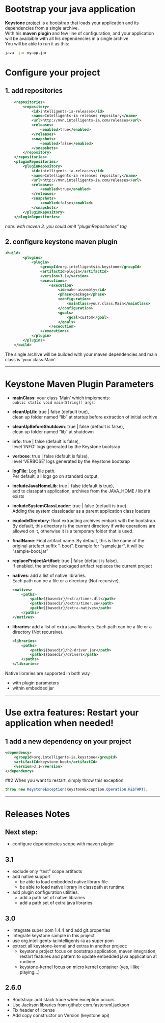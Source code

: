 
# Bootstrap your java application

**Keystone** [project](http://intelligents-ia.com/index.php/category/technique/keystone "Keystone Web site") is a bootstrap that loads your application and its dependencies from a single archive.  
With his **maven plugin** and few line of configuration, and your application will be availaible with all his dependencies in a single archive.   
You will be able to run it as this: 
```bash
java -jar myapp.jar
```

# Configure your project

## 1. add repositories
```xml
    <repositories>
		<repository>
			<id>intelligents-ia-releases</id>
			<name>Intelligents-ia releases repository</name>
			<url>http://mvn.intelligents-ia.com/releases</url>
			<releases>
				<enabled>true</enabled>
			</releases>
			<snapshots>
				<enabled>false</enabled>
			</snapshots>
		</repository>
	</repositories>
	<pluginRepositories>
		<pluginRepository>
			<id>intelligents-ia-releases</id>
			<name>Intelligents-ia releases repository</name>
			<url>http://mvn.intelligents-ia.com/releases</url>
			<releases>
				<enabled>true</enabled>
			</releases>
			<snapshots>
				<enabled>false</enabled>
			</snapshots>
		</pluginRepository>
	</pluginRepositories>
```
*note: with maven 3, you could omit "pluginRepositories" tag*


## 2. configure keystone maven plugin

```xml
<build>
	    <plugins>
	        <plugin>
	            <groupId>org.intelligentsia.keystone</groupId>
	            <artifactId>plugin</artifactId>
	            <version>3.1</version>
	            <executions>
	                <execution>
	                    <id>make-assembly</id>
	                    <phase>package</phase>
	                    <configuration>
	                        <mainClass>your.class.Main</mainClass>
	                    </configuration>
	                    <goals>
	                        <goal>custom</goal>
	                    </goals>
	                </execution>
	            </executions>
	        </plugin>
	    </plugins>
	</build>
```
The single archive will be builded with your maven dependencies and main class is 'your.class.Main'.

---


# Keystone Maven Plugin Parameters

* **mainClass**: your class ‘Main’ which implements:  
```public static void main(String[] args) ```
* **cleanUpLib**: true | false (default true),  
clean up folder named “lib” at startup before extraction of initial archive
* **cleanUpBeforeShutdown**: true | false (default is false),  
clean up folder named “lib” at shutdown
* **info**: true | false (default is false),  
level ‘INFO’ logs generated by the Keystone bootsrap
* **verbose**: true | false (default is false),  
level ‘VERBOSE’ logs generated by the Keystone bootsrap
* **logFile**: Log file path.  
Per default, all logs go on standard output.
* **includeJavaHomeLib**: true | false (default is true),  
add to classpath application, archives from the JAVA_HOME / lib if it exists
* **includeSystemClassLoader**: true | false (default is true).  
Adding the system classloader as a parent application class loaders
* **explodeDirectory**: Root extracting archives embark with the bootstrap.  
By default, this directory is the current directory if write operations are allowed on it, otherwise it is a temporary folder that is used.
* **finalName**: Final artifact name. By default, this is the name of the original artefact suffix “-boot”. Example for “sample.jar”, it will be “sample-boot.jar”
* **replaceProjectArtifact**: true | false (default is false).  
If enabled, the archive packaged artifact replaces the current project
* **natives**: add a list of native libraries.  
Each path can be a file or a directory (Not recursive).

    ```xml
    <natives>
    	<paths>
    		<path>${basedir}/extra/timer.dll</path>
    		<path>${basedir}/extra/timer.so</path>
    		<path>${basedir}/extra-natives</path>
    	</paths>
    </natives>
    ```
* **libraries**: add a list of extra java libraries. Each path can be a file or a directory (Not recursive).

    ```xml
    <libraries>
    	<paths>
    		<path>${basedir}/h2-driver.jar</path>
    		<path>${basedir}/drivers</path>
    	</paths>
    </libraries>
    ```

Native libraries are supported in both way
* with plugin parameters
* within embedded jar

---

# Use extra features: Restart your application when needed!

## 1 add a new dependency on your project

```xml
<dependency>
	<groupId>org.intelligents-ia.keystone</groupId>
	<artifactId>keystone-boot</artifactId>
	<version>3.1</version>
</dependency>
```

##2 When you want to restart, simply throw this exception

```java
throw new KeystoneException(KeystoneException.Operation.RESTART);
```

---


# Releases Notes

## Next step:

* configure dependencies scope with maven plugin

## 3.1

* exclude only “test” scope artifacts
* add native support
    * be able to load embedded native library file
    * be able to load native library in classpath at runtime
* add plugin configuration utilities:
    * add a path set of native libraries
    * add a path set of extra java libraries

## 3.0

* Integrate super pom 1.4.4 and add git.properties
* Integrate keystone sample in this project
* use org.intelligents-ia:intelligents-ia as super pom
* extract all keystone-kernel and extras in another project:
    * keystone project focus on bootstrap application, maven integration, restart features and pattern to update embedded java application at runtime
    * keystone-kernel focus on micro kernel container (yes, i like playing…)

## 2.6.0

* Bootstrap: add stack trace when exception occurs
* Use Jackson libraries from github: com.fasterxml.jackson
* Fix header of license
* Add copy constructor on Version (keystone api)


